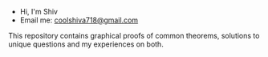 - Hi, I'm Shiv
- Email me: coolshiva718@gmail.com

This repository contains graphical proofs of common theorems, solutions to unique questions and my experiences on both.
